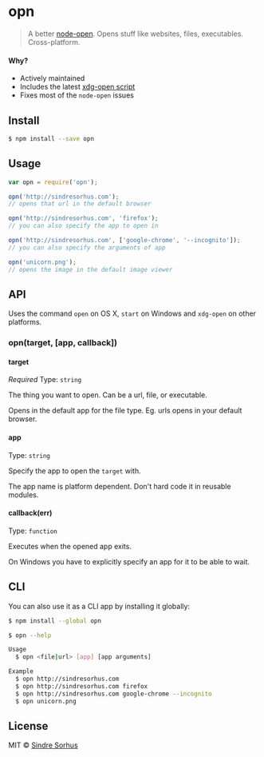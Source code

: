 # opn

> A better [node-open](https://github.com/pwnall/node-open). Opens stuff like websites, files, executables. Cross-platform.


#### Why?

- Actively maintained
- Includes the latest [xdg-open script](http://portland.freedesktop.org/download/)
- Fixes most of the `node-open` issues


## Install

```sh
$ npm install --save opn
```


## Usage

```js
var opn = require('opn');

opn('http://sindresorhus.com');
// opens that url in the default browser

opn('http://sindresorhus.com', 'firefox');
// you can also specify the app to open in

opn('http://sindresorhus.com', ['google-chrome', '--incognito']);
// you can also specify the arguments of app

opn('unicorn.png');
// opens the image in the default image viewer
```


## API

Uses the command `open` on OS X, `start` on Windows and `xdg-open` on other platforms.

### opn(target, [app, callback])

#### target

*Required*
Type: `string`

The thing you want to open. Can be a url, file, or executable.

Opens in the default app for the file type. Eg. urls opens in your default browser.

#### app

Type: `string`

Specify the app to open the `target` with.

The app name is platform dependent. Don't hard code it in reusable modules.

#### callback(err)

Type: `function`

Executes when the opened app exits.

On Windows you have to explicitly specify an app for it to be able to wait.


## CLI

You can also use it as a CLI app by installing it globally:

```sh
$ npm install --global opn
```

```sh
$ opn --help

Usage
  $ opn <file|url> [app] [app arguments]

Example
  $ opn http://sindresorhus.com
  $ opn http://sindresorhus.com firefox
  $ opn http://sindresorhus.com google-chrome --incognito
  $ opn unicorn.png
```


## License

MIT © [Sindre Sorhus](http://sindresorhus.com)
